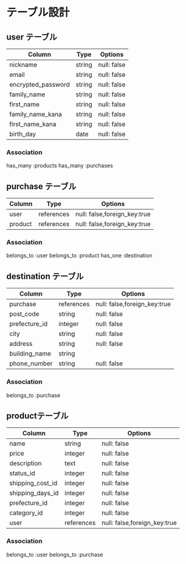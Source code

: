 # テーブル設計

## user テーブル

| Column             | Type   | Options       |
| ------------------ | ------ | --------------|
| nickname           | string | null: false   |
| email              | string | null: false   |
| encrypted_password | string | null: false   |
| family_name        | string | null: false   |
| first_name         | string | null: false   |
| family_name_kana   | string | null: false   |
| first_name_kana    | string | null: false   |
| birth_day          | date   | null: false   |


### Association

 has_many :products 
 has_many :purchases
 
 

## purchase テーブル

| Column      | Type       | Options                      |
| ----------- | ---------- | ---------------------------- |
| user        | references | null: false,foreign_key:true |
| product     | references | null: false,foreign_key:true |


### Association

 belongs_to :user
 belongs_to :product
 has_one    :destination


## destination テーブル

| Column           | Type       | Options                        |
| ---------------- | ---------- | ------------------------------ |
| purchase         | references | null: false,foreign_key:true   |
| post_code        | string     | null: false                    |
| prefecture_id    | integer    | null: false                    |
| city             | string     | null: false                    |
| address          | string     | null: false                    |
| building_name    | string     |                                |
| phone_number     | string     | null: false                    |


### Association

belongs_to :purchase


## productテーブル

| Column           | Type       | Options                        |
| ---------------- | ---------- | ------------------------------ |
| name             | string     | null: false                    |
| price            | integer    | null: false                    |
| description      | text       | null: false                    |
| status_id        | integer    | null: false                    |
| shipping_cost_id | integer    | null: false                    |
| shipping_days_id | integer    | null: false                    |
| prefecture_id    | integer    | null: false                    |
| category_id      | integer    | null: false                    |
| user             | references | null: false,foreign_key:true   |


### Association

belongs_to :user
belongs_to :purchase
